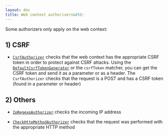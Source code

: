 ```yaml
---
layout: doc
title: Web context authorizers&#58;
---
```


Some authorizers only apply on the web context:

## 1) CSRF

- [`CsrfAuthorizer`](https://github.com/pac4j/pac4j/blob/master/pac4j-core/src/main/java/org/pac4j/core/authorization/authorizer/csrf/CsrfAuthorizer.java) checks that the web context has the appropriate CSRF token in order to protect against CSRF attacks. Using the [`DefaultCsrfTokenGenerator`](https://github.com/pac4j/pac4j/blob/master/pac4j-core/src/main/java/org/pac4j/core/matching/matcher/csrf/DefaultCsrfTokenGenerator.java) or the `csrfToken` matcher, you can get the CSRF token and send it as a parameter or as a header. The `CsrfAuthorizer` checks that the request is a POST and has a CSRF token (found in a parameter or header)

## 2) Others

- [`IpRegexpAuthorizer`](https://github.com/pac4j/pac4j/blob/master/pac4j-http/src/main/java/org/pac4j/http/authorization/authorizer/IpRegexpAuthorizer.java) checks the incoming IP address

- [`CheckHttpMethodAuthorizer`](https://github.com/pac4j/pac4j/blob/master/pac4j-core/src/main/java/org/pac4j/core/authorization/authorizer/CheckHttpMethodAuthorizer.java) checks that the request was performed with the appropriate HTTP method
